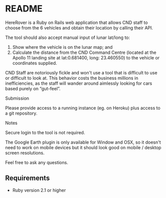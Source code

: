 README
======

HereRover is a Ruby on Rails web application that allows CND staff to choose from the 6 vehicles and obtain their location by calling their API.

The tool should also accept manual input of lunar lat/long to:
     
1. Show where the vehicle is on the lunar map; and        
2. Calculate the distance from the CND Command Centre (located at the Apollo 11 landing site at lat:0.681400, long: 23.460550) to the vehicle or coordinates supplied.

CND Staff are notoriously fickle and won't use a tool that is difficult to use or difficult to look at. This behavior costs the business millions in inefficiencies, as the staff will wander around aimlessly looking for cars based purely on “gut-feel”. 


Submission

Please provide access to a running instance (eg. on Heroku) plus access to a git repository.

Notes 

Secure login to the tool is not required.

The Google Earth plugin is only available for Window and OSX, so it doesn't need to work on mobile devices but it should look good on mobile / desktop screen resolutions. 

Feel free to ask any questions. 


Requirements
------------
  * Ruby version 2.1 or higher

